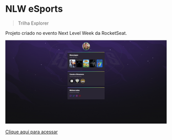 # NLW eSports 
> Trilha Explorer

Projeto criado no evento Next Level Week da RocketSeat.

![preview](./.github/preview.png)

[Clique aqui para acessar](https://1tassianak.github.io/NLW/)